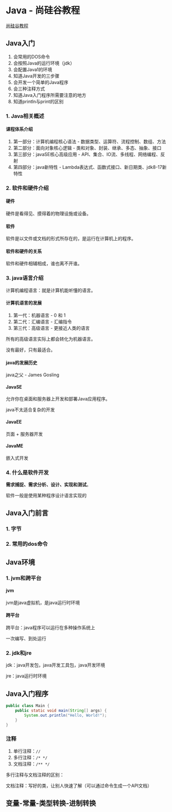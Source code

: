 # Java - 尚硅谷教程

[尚硅谷教程](https://www.bilibili.com/video/BV1YT4y1H7YM)

## Java入门

1. 会常用的DOS命令
2. 会按照Java的运行环境（jdk）
3. 会配置Java1的环境
4. 知道Java开发的三步骤
5. 会开发一个简单的Java程序
6. 会三种注释方式
7. 知道Java入门程序所需要注意的地方
8. 知道println与print的区别

### 1. Java相关概述

#### 课程体系介绍

1. 第一部分：计算机编程核心语法 - 数据类型、运算符、流程控制、数组、方法
2. 第二部分：面向对象核心逻辑 - 类和对象、封装、继承、多态、抽象、接口
3. 第三部分：javaSE核心高级应用 - API、集合、IO流、多线程、网络编程、反射
4. 第四部分：java新特性 - Lambda表达式、函数式接口、新日期类、jdk8-17新特性

### 2. 软件和硬件介绍

#### 硬件

硬件是看得见、摸得着的物理设施或设备。

#### 软件

软件是以文件或文档的形式所存在的，是运行在计算机上的程序。

#### 软件和硬件的关系

软件和硬件相辅相成，谁也离不开谁。

### 3. java语言介绍

计算机编程语言：就是计算机能听懂的语言。

#### 计算机语言的发展

1. 第一代：机器语言 - 0 和 1
2. 第二代：汇编语言 - 汇编指令
3. 第三代：高级语言 - 更接近人类的语言

所有的高级语言实际上都会转化为机器语言。

没有最好，只有最适合。

#### java的发展历史

java之父 - James Gosling

#### JavaSE

允许你在桌面和服务器上开发和部署Java应用程序。

java不太适合复杂的开发

#### JavaEE

页面 + 服务器开发

#### JavaME

嵌入式开发

### 4. 什么是软件开发

**需求捕捉、需求分析、设计、实现和测试**。

软件一般是使用某种程序设计语言实现的

## Java入门前言

### 1. 字节

### 2. 常用的dos命令

## Java环境

### 1. jvm和跨平台

#### jvm

jvm是java虚拟机，是java运行时环境

#### 跨平台

跨平台：java程序可以运行在多种操作系统上

一次编写、到处运行

### 2. jdk和jre

jdk：java开发包，java开发工具包，java开发环境

jre：java运行时环境

## Java入门程序

```java
public class Main {
    public static void main(String[] args) {
        System.out.println("Hello, World!");
    }
}
```

### 注释

1. 单行注释：`//`
2. 多行注释：`/* */`
3. 文档注释：`/** */`

多行注释与文档注释的区别：

文档注释：写好的类，让别人快速了解（可以通过命令生成一个API文档）

## 变量-常量-类型转换-进制转换
